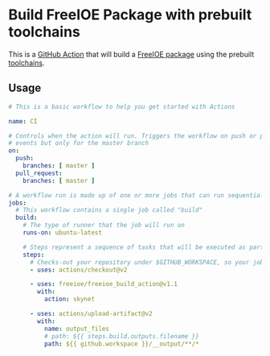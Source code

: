 # Build FreeIOE Package with prebuilt toolchains

This is a [GitHub Action](https://github.com/features/actions) that will
build a [FreeIOE package](https://github.com/freeioe/freeioe) using the prebuilt [toolchains](https://github.com/freeioe/freeioe_dockers/).

## Usage

```yaml
# This is a basic workflow to help you get started with Actions

name: CI

# Controls when the action will run. Triggers the workflow on push or pull request
# events but only for the master branch
on:
  push:
    branches: [ master ]
  pull_request:
    branches: [ master ]

# A workflow run is made up of one or more jobs that can run sequentially or in parallel
jobs:
  # This workflow contains a single job called "build"
  build:
    # The type of runner that the job will run on
    runs-on: ubuntu-latest

    # Steps represent a sequence of tasks that will be executed as part of the job
    steps:
      # Checks-out your repository under $GITHUB_WORKSPACE, so your job can access it
      - uses: actions/checkout@v2

      - uses: freeioe/freeioe_build_action@v1.1
        with:
          action: skynet

      - uses: actions/upload-artifact@v2
        with:
          name: output_files
          # path: ${{ steps.build.outputs.filename }}
          path: ${{ github.workspace }}/__output/**/*

```
